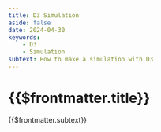 ```yaml
---
title: D3 Simulation
aside: false
date: 2024-04-30
keywords:
    - D3
    - Simulation
subtext: How to make a simulation with D3
---
```


<script setup>
import LineSimulation from "/components/LineSimulation.vue";
</script>

# {{$frontmatter.title}}
{{$frontmatter.subtext}}

<LineSimulation />